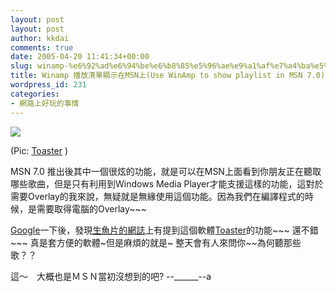 ```yaml
---
layout: post
layout: post
author: kkdai
comments: true
date: 2005-04-20 11:41:34+00:00
slug: winamp-%e6%92%ad%e6%94%be%e6%b8%85%e5%96%ae%e9%a1%af%e7%a4%ba%e5%9c%a8msn%e4%b8%8ause-winamp-to-show-playlist-in-msn-70
title: Winamp 播放清單顯示在MSN上(Use WinAmp to show playlist in MSN 7.0)
wordpress_id: 231
categories:
- 網路上好玩的事情
---
```


![](http://www.myplugins.info/gen_msn.png)

(Pic: [Toaster](http://www.myplugins.info/) )

MSN 7.0 推出後其中一個很炫的功能，就是可以在MSN上面看到你朋友正在聽取哪些歌曲，但是只有利用到Windows Media Player才能支援這樣的功能，這對於需要Overlay的我來說，無疑就是無緣使用這個功能。因為我們在編譯程式的時候，是需要取得電腦的Overlay~~~

[Google](http://google.com)一下後，發現[生魚片的網誌](http://ehd.idv.tw/plog//index.php?op=ViewArticle&articleId=38&blogId=1)上有提到這個軟體[Toaster](http://www.myplugins.info/)的功能~~~ 還不錯~~~  真是套方便的軟體~但是麻煩的就是~ 整天會有人來問你~~為何聽那些歌？？　

這～　大概也是ＭＳＮ當初沒想到的吧? --______--a
